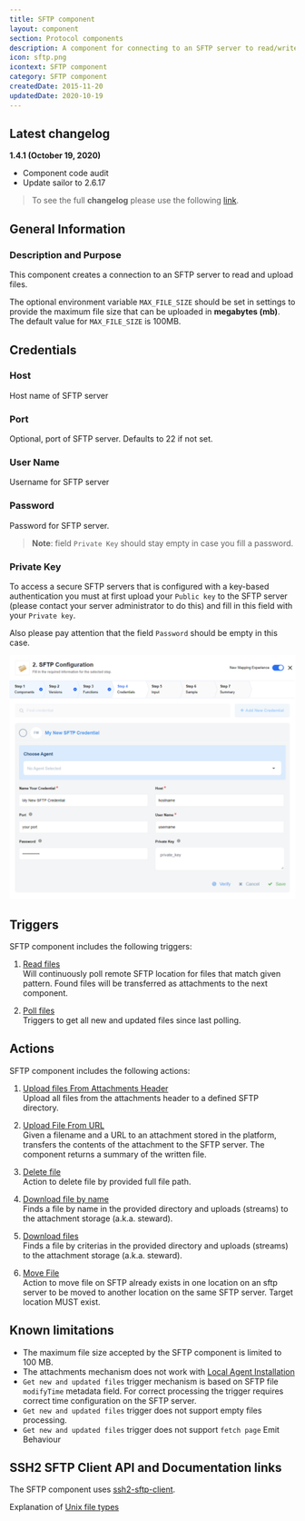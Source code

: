 ```yaml
---
title: SFTP component
layout: component
section: Protocol components
description: A component for connecting to an SFTP server to read/write files.
icon: sftp.png
icontext: SFTP component
category: SFTP component
createdDate: 2015-11-20
updatedDate: 2020-10-19
---
```


## Latest changelog

**1.4.1 (October 19, 2020)**

* Component code audit
* Update sailor to 2.6.17

> To see the full **changelog** please use the following [link](/components/sftp/changelog).

## General Information

### Description and Purpose

This component creates a connection to an SFTP server to read and upload files.

The optional environment variable `MAX_FILE_SIZE` should be set in settings to provide the maximum file size that can be uploaded in **megabytes (mb)**. The default value for `MAX_FILE_SIZE` is 100MB.

## Credentials

### Host

Host name of SFTP server

### Port

Optional, port of SFTP server. Defaults to 22 if not set.

### User Name

Username for SFTP server

### Password

Password for SFTP server.

>**Note**: field `Private Key` should stay empty in case you fill a password.

### Private Key

To access a secure SFTP servers that is configured with a key-based authentication you must at first upload your `Public key` to the SFTP server (please contact your server administrator to do this) and fill in this field with your `Private key`.

Also please pay attention that the field `Password` should be empty in this case.

![My new SFTP credential](img/sftp-credentials.png)

## Triggers

SFTP component includes the following triggers:

  1. [Read files](/components/sftp/triggers#read-files)                            
  Will continuously poll remote SFTP location for files that match given pattern. Found files will be transferred as attachments to the next component.

  2. [Poll files](/components/sftp/triggers#poll-files)                        
  Triggers to get all new and updated files since last polling.

## Actions

SFTP component includes the following actions:

  1. [Upload files From Attachments Header](/components/sftp/actions#upload-files-from-attachments-header)                           
  Upload all files from the attachments header to a defined SFTP directory.

  2. [Upload File From URL](/components/sftp/actions#upload-file-from-url)                           
  Given a filename and a URL to an attachment stored in the platform, transfers the contents of the attachment to the SFTP server. The component returns a summary of the written file.

  3. [Delete file](/components/sftp/actions#delete-file)                        
  Action to delete file by provided full file path.

  4. [Download file by name](/components/sftp/actions#download-file-by-name)                           
  Finds a file by name in the provided directory and uploads (streams) to the attachment storage (a.k.a. steward).

  5. [Download files](/components/sftp/actions#download-files)                           
  Finds a file by criterias in the provided directory and uploads (streams) to the attachment storage (a.k.a. steward).

  6. [Move File](/components/sftp/actions#move-file)                           
  Action to move file on SFTP already exists in one location on an sftp server to be moved to another location on the same SFTP server. Target location MUST exist.

## Known limitations

* The maximum file size accepted by the SFTP component is limited to 100 MB.
* The attachments mechanism does not work with [Local Agent Installation](/getting-started/local-agent)
* `Get new and updated files` trigger mechanism is based on SFTP file `modifyTime` metadata field. For correct processing the trigger requires correct time configuration on the SFTP server.
* `Get new and updated files` trigger does not support empty files processing.
* `Get new and updated files` trigger does not support `fetch page` Emit Behaviour

## SSH2 SFTP Client API and Documentation links

The SFTP component uses [ssh2-sftp-client](https://www.npmjs.com/package/ssh2-sftp-client).

Explanation of [Unix file types](https://en.wikipedia.org/wiki/Unix_file_types)
